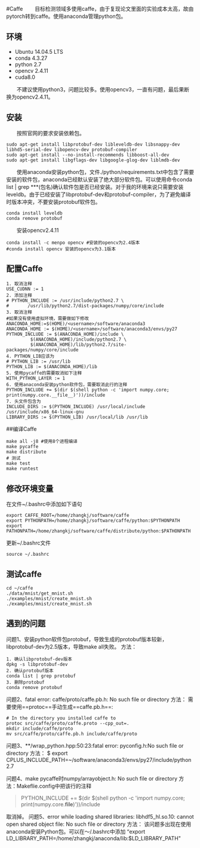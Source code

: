 #Caffe
&emsp;&emsp;目标检测领域多使用caffe，由于复现论文里面的实验成本太高，故由pytorch转到caffe。使用anaconda管理python包。

## 环境
* Ubuntu 14.04.5 LTS
* conda 4.3.27
* python 2.7
* opencv 2.4.11
* cuda8.0

&emsp;&emsp;不建议使用python3，问题比较多。使用opencv3，一直有问题，最后果断换为opencv2.4.11。

## 安装
&emsp;&emsp;按照官网的要求安装依赖包。
```language
sudo apt-get install libprotobuf-dev libleveldb-dev libsnappy-dev libhd5-serial-dev libopencv-dev protobuf-compiler
sudo apt-get install --no-install-recommends libboost-all-dev
sudo apt-get install libgflags-dev libgoogle-glog-dev liblmdb-dev
```

&emsp;&emsp;使用anaconda安装python包，文件./python/requirements.txt中包含了需要安装的软件包，anaconda已经默认安装了绝大部分软件包。可以使用命令conda list | grep ***(包名)确认软件包是否已经安装。对于我的环境来说只需要安装leveldb。由于已经安装了libprotobuf-dev和protobuf-compiler，为了避免编译时版本冲突，不要安装protobuf软件包。
```language
conda install leveldb
conda remove protobuf
```
&emsp;&emsp;安装opencv2.4.11
```language
conda install -c menpo opencv #安装的opencv为2.4版本
#conda install opencv 安装的opencv为3.1版本
```

## 配置Caffe
```
1. 取消注释
USE_CUDNN := 1
2. 添加注释
# PYTHON_INCLUDE := /usr/include/python2.7 \
#		/usr/lib/python2.7/dist-packages/numpy/core/include
3. 取消注释
#如果没有使用虚拟环境，需要做如下修改ANACONDA_HOME:=$(HOME)/<username>/software/anaconda3
ANACONDA_HOME := $(HOME)/<username>/software/anaconda3/envs/py27
PYTHON_INCLUDE := $(ANACONDA_HOME)/include \
		 $(ANACONDA_HOME)/include/python2.7 \
		 $(ANACONDA_HOME)/lib/python2.7/site-packages/numpy/core/include
4. PYTHON_LIB应该为
# PYTHON_LIB := /usr/lib
PYTHON_LIB := $(ANACONDA_HOME)/lib
5. 使用pycaffe的需要取消如下注释
WITH_PYTHON_LAYER := 1
6. 使用anaconda安装python软件包，需要取消此行的注释
PYTHON_INCLUDE += $(dir $(shell python -c 'import numpy.core; print(numpy.core.__file__)'))/include
7. 头文件包含为
INCLUDE_DIRS := $(PYTHON_INCLUDE) /usr/local/include /usr/include/x86_64-linux-gnu
LIBRARY_DIRS := $(PYTHON_LIB) /usr/local/lib /usr/lib
```

##编译Caffe
```language
make all -j8 #使用8个进程编译
make pycaffe
make distribute
# 测试
make test
make runtest
```
## 修改环境变量
在文件~/.bashrc中添加如下语句
```language
export CAFFE_ROOT=/home/zhangkj/software/caffe
export PYTHONPATH=/home/zhangkj/software/caffe/python:$PYTHONPATH
export PATHONPATH=/home/zhangkj/software/caffe/distribute/python:$PATHONPATH
```
更新~/.bashrc文件
```language
source ~/.bashrc
```
## 测试caffe
```language
cd ~/caffe
./data/mnist/get_mnist.sh
./examples/mnist/create_mnist.sh
./examples/mnist/create_mnist.sh
```
## 遇到的问题

问题1、安装python软件包protobuf，导致生成的protobuf版本较新，libprotobuf-dev为2.5版本，导致make all失败。
方法：

```language
1. 确认libprotobuf-dev版本
dpkg -s libprotobuf-dev
2. 确认protobuf版本
conda list | grep protobuf
3. 删除protobuf
conda remove protobuf
```

问题2、fatal error: caffe/proto/caffe.pb.h: No such file or directory
方法：
需要使用==protoc==手动生成==caffe.pb.h==:
```language
# In the directory you installed caffe to
protoc src/caffe/proto/caffe.proto --cpp_out=.
mkdir include/caffe/proto
mv src/caffe/proto/caffe.pb.h include/caffe/proto
```

问题3、**/wrap_python.hpp:50:23:fatal error: pyconfig.h:No such file or directory
方法：
$ export CPLUS_INCLUDE_PATH=~/software/anaconda3/envs/py27/include/python2.7

问题4、make pycaffe时numpy/arrayobject.h: No such file or directory
方法：Makeflie.config中把该行的注释
>PYTHON_INCLUDE += $(dir $(shell python -c 'import numpy.core; print(numpy.core.__file__)'))/include

取消掉。
问题5、error while loading shared libraries: libhdf5_hl.so.10: cannot open shared object file: No such file or directory
方法：
该问题多出现在使用anaconda安装Python包。可以在～/.bashrc中添加
“export LD_LIBRARY_PATH=/home/zhangkj/anaconda/lib:$LD_LIBRARY_PATH"













